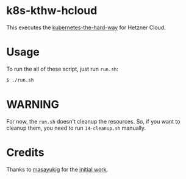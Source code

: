 # k8s-kthw-hcloud

This executes the [kubernetes-the-hard-way](https://github.com/kelseyhightower/kubernetes-the-hard-way) for Hetzner Cloud.

# Usage

To run the all of these script, just run `run.sh`:

```bash
$ ./run.sh
```

# WARNING

For now, the `run.sh` doesn't cleanup the resources. So, if you want to cleanup them,
you need to run `14-cleanup.sh` manually.

# Credits

Thanks to [masayukig](https://github.com/masayukig) for the [initial work](https://github.com/masayukig/k8s-the-hard-way-script).
